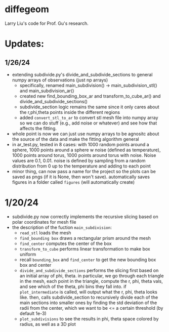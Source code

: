 # diffegeom
Larry Liu's code for Prof. Gu's research.

# Updates:

## 1/26/24
- extending subdivide.py's divide_and_subdivide_sections to general numpy arrays of observations (just np arrays)
    * specifically, renamed main_subdivision() -> main_subdivision_stl() and main_subdivision_ar()
    * created new find_bounding_box_ar and transform_to_cube_ar() and divide_and_subdivide_sections()
    * subdivide_section logic remains the same since it only cares about the r,phi,theta points inside the different regions
    * added `convert_stl_to_ar` to convert stl mesh file into numpy array so we can do stuff (e.g., add noise or whatever) and see how that affects the fitting. 
- whole point is now we can just use numpy arrays to be agnositc about the source of the data and make the fitting algorithm general
- in ar_test.py, tested in 8 cases: with 1000 random points around a sphere, 1000 points around a sphere w noise (defined as temperature), 1000 points around torus, 1000 points around torus with noise. Noise values are 0.1, 0.01. noise is defined by sampling from a random distribution from 0 up to the temperature and adding to each point
- minor thing, can now pass a name for the project so the plots can be saved as pngs (if it is None, then won't save). automatically saves figures in a folder called `figures` (will automatically create)


# 1/20/24
- subdivide.py now correctly implements the recursive slicing based on polar coordinates for mesh file
- the description of the fuction `main_subdivision`: 
    * `read_stl` loads the mesh
    * `find_bounding box` draws a rectangular prism around the mesh
    * `find_center` computes the center of the box
    * `transform_to_cube` performs linear transformation to make box uniform
    * recall `bounding_box` and `find_center` to get the new bounding box box and center
    * `divide_and_subdivide_sections` performs the slicing first based on an initial array of phi, theta. in particular, we go through each triangle in the mesh, each point in the triangle, compute the r, phi, theta vals, and see which of the theta, phi bins they fall into. if `plot_intermediate` is called, will output what the r, phi, theta looks like. then, calls subdivide_section to recursively divide each of the main sections into smaller ones by finding the std deviation of the radii from the center, which we want to be <= a certain threshold (by default 1e-3)
    * `plot_subdivisions` to see the results in phi, theta space colored by radius, as well as a 3D plot
